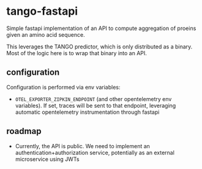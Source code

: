# tango-fastapi

Simple fastapi implementation of an API to compute aggregation of proeins given an amino acid sequence.

This leverages the TANGO predictor, which is only distributed as a binary. Most of the logic here is to wrap that binary
into an API.

## configuration

Configuration is performed via env variables:

- `OTEL_EXPORTER_ZIPKIN_ENDPOINT` (and other opentelemetry env variables). If set, traces will be sent to that endpoint,
  leveraging automatic opentelemetry instrumentation through fastapi

## roadmap
- Currently, the API is public. We need to implement an authentication+authorization service, potentially as an external
  microservice using JWTs 